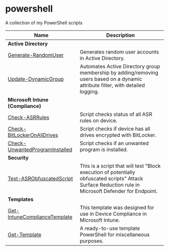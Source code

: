 # powershell

A collection of my PowerShell scripts

|Name|Description|
|-|-|
|**Active Directory**||
|[Generate-RandomUser](./scripts/Generate-RandomUser)|Generates random user accounts in Active Directory.|
|[Update-DynamicGroup](./scripts/Update-DynamicGroup)|Automates Active Directory group membership by adding/removing users based on a dynamic attribute filter, with detailed logging.|
|**Microsoft Intune (Compliance)**||
|[Check-ASRRules](./scripts/Check-ASRRules)|Script checks status of all ASR rules on device.|
|[Check-BitLockerOnAllDrives](./scripts/Check-BitLockerOnAllDrives)|Script checks if device has all drives encrypted with BitLocker.|
|[Check-UnwantedProgramInstalled](./scripts/Check-UnwantedProgramInstalled)|Script checks if an unwanted program is installed.|
|**Security**||
|[Test-ASRObfuscatedScript](./scripts/Test-ASRObfuscatedScript)|This is a script that will test "Block execution of potentially obfuscated scripts" Attack Surface Reduction rule in Microsoft Defender for Endpoint.|
|**Templates**||
|[Get-IntuneComplianceTemplate](./scripts/Get-IntuneComplianceTemplate)|This template was designed for use in Device Compliance in Microsoft Intune.|
|[Get-Template](./scripts/Get-Template)|A ready-to-use template PowerShell for miscellaneous purposes.|